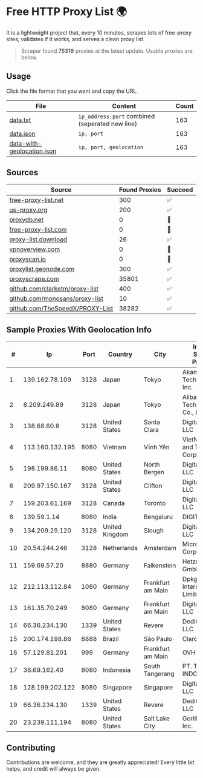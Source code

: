 
# Free HTTP Proxy List 🌍

It is a lightweight project that, every 10 minutes, scrapes lots of free-proxy sites, validates if it works, and serves a clean proxy list.


> Scraper found **75319** proxies at the latest update. Usable proxies are below.

## Usage

Click the file format that you want and copy the URL.


|File|Content|Count|
|----|-------|-----|
|[data.txt](https://raw.githubusercontent.com/themiralay/Proxy-List-World/master/data.txt)|`ip_address:port` combined (seperated new line)|163|
|[data.json](https://raw.githubusercontent.com/themiralay/Proxy-List-World/master/data.json)|`ip, port`|163|
|[data-with-geolocation.json](https://raw.githubusercontent.com/themiralay/Proxy-List-World/master/data-with-geolocation.json)|`ip, port, geolocation`|163|

## Sources

|Source|Found Proxies|Succeed|
|------|-------------|-------|
|[free-proxy-list.net](https://free-proxy-list.net)|300|✅|
|[us-proxy.org](https://www.us-proxy.org)|200|✅|
|[proxydb.net](http://proxydb.net)|0|🚫|
|[free-proxy-list.com](https://free-proxy-list.com/?page=&port=&type%5B%5D=http&type%5B%5D=https&up_time=0&search=Search)|0|🚫|
|[proxy-list.download](https://www.proxy-list.download/HTTP)|26|✅|
|[vpnoverview.com](https://vpnoverview.com/privacy/anonymous-browsing/free-proxy-servers)|0|🚫|
|[proxyscan.io](https://www.proxyscan.io)|0|🚫|
|[proxylist.geonode.com](https://proxylist.geonode.com/api/proxy-list?limit=300&page=1&sort_by=lastChecked&sort_type=desc&protocols=http,https)|300|✅|
|[proxyscrape.com](https://api.proxyscrape.com/v2/?request=displayproxies&protocol=http&timeout=10000&country=all&ssl=all&anonymity=all)|35801|✅|
|[github.com/clarketm/proxy-list](https://raw.githubusercontent.com/clarketm/proxy-list/master/proxy-list-raw.txt)|400|✅|
|[github.com/monosans/proxy-list](https://raw.githubusercontent.com/monosans/proxy-list/main/proxies/http.txt)|10|✅|
|[github.com/TheSpeedX/PROXY-List](https://raw.githubusercontent.com/TheSpeedX/PROXY-List/master/http.txt)|38282|✅|


## Sample Proxies With Geolocation Info

|#|Ip|Port|Country|City|Internet Service Provider|
|-|--|----|-------|----|-------------------------|
|1|139.162.78.109|3128|Japan|Tokyo|Akamai Technologies, Inc.|
|2|8.209.249.89|3128|Japan|Tokyo|Alibaba (US) Technology Co., Ltd.|
|3|138.68.60.8|3128|United States|Santa Clara|DigitalOcean, LLC|
|4|113.160.132.195|8080|Vietnam|Vĩnh Yên|VietNam Post and Telecom Corporation|
|5|198.199.86.11|8080|United States|North Bergen|DigitalOcean, LLC|
|6|209.97.150.167|3128|United States|Clifton|DigitalOcean, LLC|
|7|159.203.61.169|3128|Canada|Toronto|DigitalOcean, LLC|
|8|139.59.1.14|8080|India|Bengaluru|DIGITALOCEAN|
|9|134.209.29.120|3128|United Kingdom|Slough|DigitalOcean, LLC|
|10|20.54.244.246|3128|Netherlands|Amsterdam|Microsoft Corporation|
|11|159.69.57.20|8880|Germany|Falkenstein|Hetzner Online GmbH|
|12|212.113.112.84|1080|Germany|Frankfurt am Main|DpkgSoft International Limited|
|13|161.35.70.249|8080|Germany|Frankfurt am Main|DigitalOcean, LLC|
|14|66.36.234.130|1339|United States|Revere|DediOutlet, LLC|
|15|200.174.198.86|8888|Brazil|São Paulo|Claro S.A|
|16|57.129.81.201|999|Germany|Frankfurt am Main|OVH SAS|
|17|36.69.162.40|8080|Indonesia|South Tangerang|PT. TELKOM INDONESIA|
|18|128.199.202.122|8080|Singapore|Singapore|DigitalOcean, LLC|
|19|66.36.234.130|1339|United States|Revere|DediOutlet, LLC|
|20|23.239.111.194|8080|United States|Salt Lake City|GorillaServers, Inc.|



## Contributing

Contributions are welcome, and they are greatly appreciated! Every
little bit helps, and credit will always be given.

